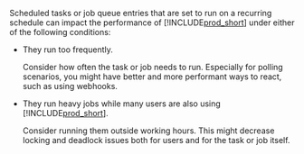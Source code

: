 Scheduled tasks or job queue entries that are set to run on a recurring schedule can impact the performance of [!INCLUDE[prod_short](prod_short.md)] under either of the following conditions:

- They run too frequently.

  Consider how often the task or job needs to run. Especially for polling scenarios, you might have better and more performant ways to react, such as using webhooks. 
- They run heavy jobs while many users are also using [!INCLUDE[prod_short](prod_short.md)].

  Consider running them outside working hours. This might decrease locking and deadlock issues both for users and for the task or job itself. 





